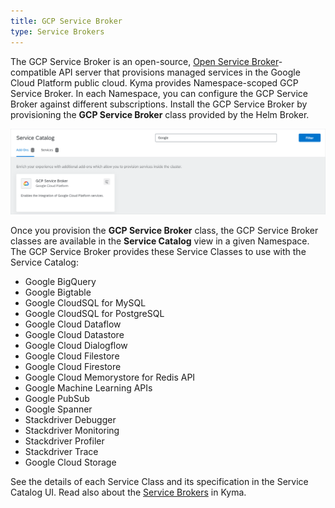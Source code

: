 ```yaml
---
title: GCP Service Broker
type: Service Brokers
---
```


The GCP Service Broker is an open-source, [Open Service Broker](https://www.openservicebrokerapi.org/)-compatible API server that provisions managed services in the Google Cloud Platform public cloud. Kyma provides Namespace-scoped GCP Service Broker. In each Namespace, you can configure the GCP Service Broker against different subscriptions. Install the GCP Service Broker by provisioning the **GCP Service Broker** class provided by the Helm Broker.

![gcp broker class](./assets/gcp-class.png)

Once you provision the **GCP Service Broker** class, the GCP Service Broker classes are available in the **Service Catalog** view in a given Namespace.
The GCP Service Broker provides these Service Classes to use with the Service Catalog:

* Google BigQuery
* Google Bigtable
* Google CloudSQL for MySQL
* Google CloudSQL for PostgreSQL
* Google Cloud Dataflow
* Google Cloud Datastore
* Google Cloud Dialogflow
* Google Cloud Filestore
* Google Cloud Firestore
* Google Cloud Memorystore for Redis API
* Google Machine Learning APIs
* Google PubSub
* Google Spanner
* Stackdriver Debugger
* Stackdriver Monitoring
* Stackdriver Profiler
* Stackdriver Trace
* Google Cloud Storage

See the details of each Service Class and its specification in the Service Catalog UI.
Read also about the [Service Brokers](#service-brokers-service-brokers) in Kyma.
